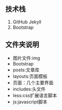 ## 技术栈
1. GitHub Jekyll
2. Bootstrap
## 文件夹说明
* 图片文件:img
* Bootstrap
* posts:文章库
* layouts:页面模板
* 页面：几个主要界面
* includes:头文件
* less:css扩展语言脚本
* js:javascript脚本